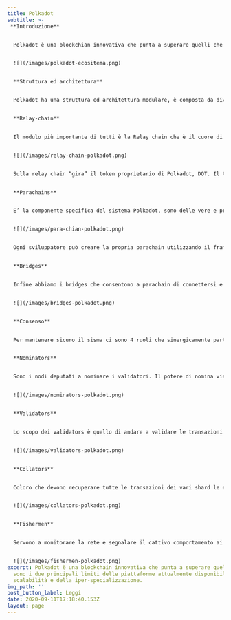 ```yaml
---
title: Polkadot
subtitle: >-
 **Introduzione**


  Polkadot è una blockchian innovativa che punta a superare quelli che sono i 2 principali limiti delle piattaforme attualmente disponibili, quindi scalabilità e della iper-specializzazione. Per superare il limite della scalabilità Polkadot usa la tecnica dello sharding ovvero divide la blockchain in tanti frammenti che vengono coordinati da una blockchain centrale che il compito di mettere assieme tutti i pezzi e di conseguenza va a smistare la gravosità del compito in diverse parti, di conseguenza aumenta in maniera esponenziale il numero di operazione che può compiere. Per quanto riguarda la iper-specializzazione Polkadot consente l’interoperabilità di più blockchian in modo che più blockchian specializzate possano interagire e cooperare per creare un ecosistema estremamente vasto.


  ![](/images/polkadot-ecositema.png)


  **Struttura ed architettura**


  Polkadot ha una struttura ed architettura modulare, è composta da diverse componenti che si ripetono e che lavorano sinergicamente tra loro.


  **Relay-chain**


  Il modulo più importante di tutti è la Relay chain che è il cuore di Polkadot, responsabile della sicurezza condivisa, del consenso e dell’interoperabilità cross-chain della rete.


  ![](/images/relay-chain-polkadot.png)


  Sulla relay chain “gira” il token proprietario di Polkadot, DOT. Il token Dot serve innanzitutto per la governance, gli holder del token sono incentivati a votare e/o proporre nuove modifiche per far evolvere l’ecosistema. Questo sistema permette a Polkadot di eseguire l’aggiornamento senza hard fork per integrare nuove funzionalità o correggere bug (es. diluizione della supply x 100). Il sistema quindi può aggiornarsi non appena saranno disponibili tecnologie migliori. Altro compito della relay chain è garantire la sicurezza, questo grazie ad un algoritmo di consenso proprietario (una sorta di proof of stake) Infine l’ultimo compito è quello di coordinare le attività che permettono l’interoperabilità delle diverse chain, che significa sia coordinare le blockchain native di polkadot (parachian) o blockchian esterne come quelle di ethereum.


  **Parachains**


  E’ la componente specifica del sistema Polkadot, sono delle vere e proprie blockchain sviluppate all’interno del sistema polkadot, ognuna di esse ha il suo token (è una blockchain a se ed è deputata a fare qualcosa di specifico e particolare).


  ![](/images/para-chian-polkadot.png)


  Ogni sviluppatore può creare la propria parachain utilizzando il framework Substrate ed essa poi si integrerà con le altre e alla blockchain esterne grazie alla relaychain. Per creare nuove parachain occorre vincolare dei Dot con l’operazione denominata Bonding, questo al fine di evitare la creazione di eccessive parachain superflue (l’operazione rende costoso avere una parachain), una volta che si decide di ritirare una parachain si svincolano i token Dot


  **Bridges**


  Infine abbiamo i bridges che consentono a parachain di connettersi e comunicare con reti esterne come Ethereum o Bitcoin, consentono di collegare il mondo Polkadot con le blockchain esterne, anch’esse sono delle blockchain con un token proprio (es Darwinia )


  ![](/images/bridges-polkadot.png)


  **Consenso**


  Per mantenere sicuro il sisma ci sono 4 ruoli che sinergicamente partecipano a questo scopo, Nominators, Validators, Collators e Fishermen


  **Nominators**


  Sono i nodi deputati a nominare i validatori. Il potere di nomina viene acquisti facendo staking del token Dot


  ![](/images/nominators-polkadot.png)


  **Validators**


  Lo scopo dei validators è quello di andare a validare le transazioni ed i blocchi della blockchian, anche i validatori dovranno essere token holder e dovranno fare staking in misura maggiore dei nominators.


  ![](/images/validators-polkadot.png)


  **Collators**


  Coloro che devono recuperare tutte le transazioni dei vari shard le elaborano producono delle prove (proofs) e queste vengono passate ai validators per la validazione stessa


  ![](/images/collators-polkadot.png)


  **Fishermen**


  Servono a monitorare la rete e segnalare il cattivo comportamento ai validatori, la penitenza per il comportamento scorretto può arrivare anche allo slashing ciò alla perdita dei Dot che vengono vincolati al noto affinchè questo possa compiere il suo dovere. Questo ruolo può essere svolto sia dai full node delle parachain che dai collators.


  ![](/images/fishermen-polkadot.png)
excerpt: Polkadot è una blockchain innovativa che punta a superare quelli che
  sono i due principali limiti delle piattaforme attualmente disponibili, quindi
  scalabilità e della iper-specializzazione.
img_path: ''
post_button_label: Leggi
date: 2020-09-11T17:18:40.153Z
layout: page
---
```

